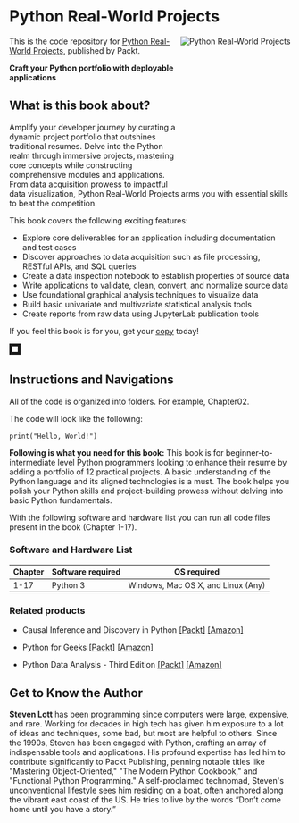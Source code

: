 # Python Real-World Projects

<a href="https://www.packtpub.com/product/python-real-world-projects/9781803246765?utm_source=github&utm_medium=repository&utm_campaign="><img src="https://content.packt.com/B19828/cover_image_small.png" alt="Python Real-World Projects" height="256px" align="right"></a>

This is the code repository for [Python Real-World Projects](https://www.packtpub.com/product/python-real-world-projects/9781803246765?utm_source=github&utm_medium=repository&utm_campaign=), published by Packt.

**Craft your Python portfolio with deployable applications**

## What is this book about?
Amplify your developer journey by curating a dynamic project portfolio that outshines traditional resumes. Delve into the Python realm through immersive projects, mastering core concepts while constructing comprehensive modules and applications. From data acquisition prowess to impactful data visualization, Python Real-World Projects arms you with essential skills to beat the competition.

This book covers the following exciting features:
* Explore core deliverables for an application including documentation and test cases
* Discover approaches to data acquisition such as file processing, RESTful APIs, and SQL queries
* Create a data inspection notebook to establish properties of source data
* Write applications to validate, clean, convert, and normalize source data
* Use foundational graphical analysis techniques to visualize data
* Build basic univariate and multivariate statistical analysis tools
* Create reports from raw data using JupyterLab publication tools

If you feel this book is for you, get your [copy](https://www.amazon.com/dp/) today!

<a href="https://www.packtpub.com/?utm_source=github&utm_medium=banner&utm_campaign=GitHubBanner"><img src="https://raw.githubusercontent.com/PacktPublishing/GitHub/master/GitHub.png" 
alt="https://www.packtpub.com/" border="5" /></a>

## Instructions and Navigations
All of the code is organized into folders. For example, Chapter02.

The code will look like the following:
```
print("Hello, World!")
```

**Following is what you need for this book:**
This book is for beginner-to-intermediate level Python programmers looking to enhance their resume by adding a portfolio of 12 practical projects. A basic understanding of the Python language and its aligned technologies is a must. The book helps you polish your Python skills and project-building prowess without delving into basic Python fundamentals.

With the following software and hardware list you can run all code files present in the book (Chapter 1-17).
### Software and Hardware List
| Chapter | Software required | OS required |
| -------- | ------------------------------------ | ----------------------------------- |
| 1-17 | Python 3 | Windows, Mac OS X, and Linux (Any) |




### Related products
* Causal Inference and Discovery in Python [[Packt]](https://www.packtpub.com/product/causal-inference-and-discovery-in-python/9781804612989?utm_source=github&utm_medium=repository&utm_campaign=) [[Amazon]](https://www.amazon.com/dp/1804612987)

* Python for Geeks [[Packt]](https://www.packtpub.com/product/python-for-geeks/9781801070119?utm_source=github&utm_medium=repository&utm_campaign=) [[Amazon]](https://www.amazon.com/dp/1801070113)

* Python Data Analysis - Third Edition [[Packt]](https://www.packtpub.com/product/python-data-analysis-third-edition/9781789955248?utm_source=github&utm_medium=repository&utm_campaign=) [[Amazon]](https://www.amazon.com/dp/1789955246)


## Get to Know the Author
**Steven Lott**
has been programming since computers were large, expensive, and rare. Working for decades in high tech has given him exposure to a lot of ideas and techniques, some bad, but most are helpful to others. Since the 1990s, Steven has been engaged with Python, crafting an array of indispensable tools and applications. His profound expertise has led him to contribute significantly to Packt Publishing, penning notable titles like "Mastering Object-Oriented," "The Modern Python Cookbook," and "Functional Python Programming." A self-proclaimed technomad, Steven's unconventional lifestyle sees him residing on a boat, often anchored along the vibrant east coast of the US. He tries to live by the words “Don’t come home until you have a story.”








